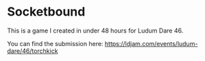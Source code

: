 # Socketbound
This is a game I created in under 48 hours for Ludum Dare 46. 

You can find the submission here: https://ldjam.com/events/ludum-dare/46/torchkick
